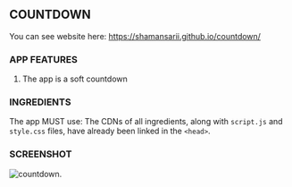 COUNTDOWN
---------
You can see website here: https://shamansarii.github.io/countdown/

### APP FEATURES

1. The app is a soft countdown

### INGREDIENTS

The app MUST use:
The CDNs of all ingredients, along with `script.js` and `style.css` files, have already been linked in the `<head>`.

### SCREENSHOT

![countdown](https://user-images.githubusercontent.com/46775349/55642347-a9d7cf00-57e9-11e9-8e38-6b55cdc59ca1.png).
